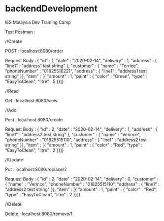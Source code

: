 # backendDevelopment
IES Malaysia Dev Training Camp

Test Postman : 



//Create

POST : localhost:8080/order

Request Body :
{ "id" : 1, "date" : "2020-02-14", "delivery" : 1, "address" : { "line1" : "address1 test string" }, "customer" : { "name" : "Terrice", "phoneNumber" : "01825516221", "address" : { "line1" : "address1 test string" }}, "item" : [{ "amount" : 1, "paint" : { "color" : "Green", "type" : "EasyToClean", "litre" : 5 }}]}



//Read

Get : localhost:8080/view



//Add

Post : localhost:8080/create

Request Body :
{ "id" : 2, "date" : "2020-02-14", "delivery" : 1, "address" : { "line1" : "address2 test string" }, "customer" : { "name" : "Verince", "phoneNumber" : "01825515110", "address" : { "line1" : "address2 test string" }}, "item" : [{ "amount" : 1, "paint" : { "color" : "Red", "type" : "EasyToClean", "litre" : 2 }}]}




//Update

Put : localhost:8080/replace/2

Request Body :
{ "id" : 2, "date" : "2020-02-14", "delivery" : 0, "customer" : { "name" : "Verince", "phoneNumber" : "01825515110", "address" : { "line1" : "address2 test string" }}, "item" : [{ "amount" : 1, "paint" : { "color" : "Red", "type" : "EasyToClean", "litre" : 2 }}]}



//Delete

Delete : localhost:8080/remove/1
